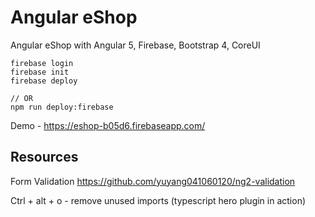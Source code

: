 # Angular eShop

Angular eShop with Angular 5, Firebase, Bootstrap 4, CoreUI

```
firebase login
firebase init
firebase deploy 

// OR
npm run deploy:firebase
```

Demo - https://eshop-b05d6.firebaseapp.com/

## Resources

Form Validation https://github.com/yuyang041060120/ng2-validation

Ctrl + alt + o - remove unused imports (typescript hero plugin in action)

